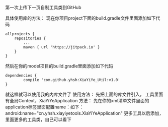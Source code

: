 第一次上传下一页自制工具类到GitHub

具体使用库的方法： 现在你项目project下面的build.gradle文件里面添加如下代码

	allprojects {
		repositories {
			...
			maven { url 'https://jitpack.io' }
		}
	}

然后在你的model项目的build.gradle里面添加如下代码

	dependencies {
	        compile 'com.github.yhsh:XiaYiYe_Util:v1.0'
	}

就这样就可以使用我的内库文件了 使用方法： 先把上面的库文件引入，
工具里面有全局Context，XiaYiYeApplication 方法： 
先在你的xml清单文件里面的application标签里面配置name：如下：
 android:name="cn.yhsh.xiayiyetools.XiaYiYeApplication" 
 更多工具以后添加，里面更多的工具类，自己可以看下

